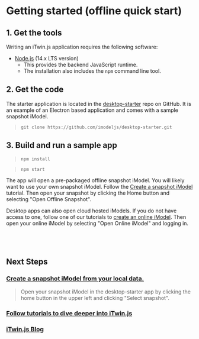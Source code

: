 # Getting started (offline quick start)

## 1. Get the tools

Writing an iTwin.js application requires the following software:

- [Node.js](https://nodejs.org) (14.x LTS version)
  - This provides the backend JavaScript runtime.
  - The installation also includes the `npm` command line tool.

## 2. Get the code

The starter application is located in the [desktop-starter](https://github.com/imodeljs/desktop-starter) repo on GitHub. It is an example of an Electron based application and comes with a sample snapshot iModel.

> `git clone https://github.com/imodeljs/desktop-starter.git`

## 3. Build and run a sample app

> `npm install`

> `npm start`

The app will open a pre-packaged offline snapshot iModel. You will likely want to use your own snapshot iModel. Follow the [Create a snapshot iModel]($docs/learning/tutorials/create-test-imodel-offline) tutorial. Then open your snapshot by clicking the Home button and selecting "Open Offline Snapshot".

Desktop apps can also open cloud hosted iModels. If you do not have access to one, follow one of our tutorials to [create an online iModel]($docs/learning/tutorials/index.md). Then open your online iModel by selecting "Open Online iModel" and logging in.

&nbsp;
&nbsp;
---

## Next Steps

### [Create a snapshot iModel from your local data.]($docs/learning/tutorials/create-test-imodel-offline.md)

> Open your snapshot iModel in the desktop-starter app by clicking the home button in the upper left and clicking "Select snapshot".

### [Follow tutorials to dive deeper into iTwin.js]($docs/learning/tutorials/index.md)

### [iTwin.js Blog](https://medium.com/itwinjs)

<style>
  article#main h3:after {
    display: none;
  }
  blockquote {
    margin-top: 0px;
    margin-bottom: 0px;
  }
  blockquote > p {
    margin-bottom: 6px;
  }
</style>
